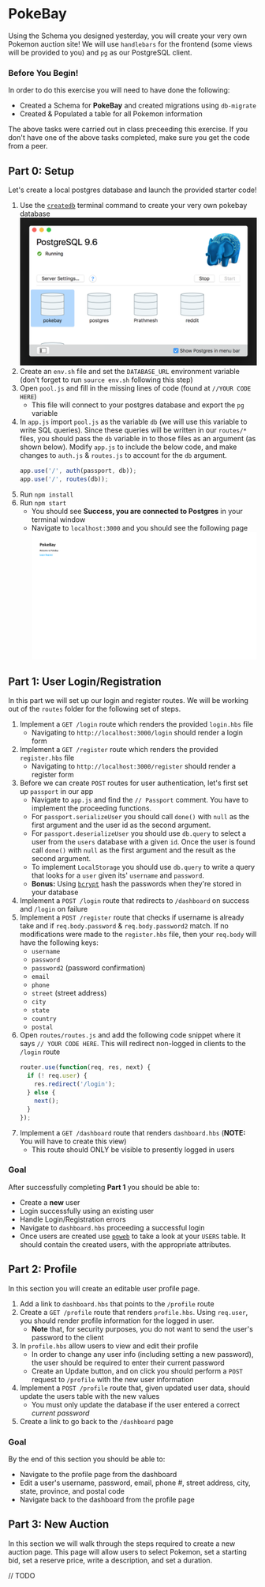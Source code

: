# PokeBay

Using the Schema you designed yesterday, you will create your very own Pokemon auction site! We will use `handlebars` for the frontend (some views will be provided to you) and `pg` as our PostgreSQL client.

### Before You Begin!
In order to do this exercise you will need to have done the following:

- Created a Schema for **PokeBay** and created migrations using `db-migrate`
- Created & Populated a table for all Pokemon information

The above tasks were carried out in class preceeding this exercise. If you don't have one of the above tasks completed, make sure you get the code from a peer.

## Part 0: Setup
Let's create a local postgres database and launch the provided starter code!

1. Use the [`createdb`](https://www.postgresql.org/docs/9.6/static/tutorial-createdb.html) terminal command to create your very own pokebay database
    ![](./images/newDB.png)
1. Create an `env.sh` file and set the `DATABASE_URL` environment variable (don't forget to run `source env.sh` following this step)
1. Open `pool.js` and fill in the missing lines of code (found at `//YOUR CODE HERE`)
    - This file will connect to your postgres database and export the `pg` variable
1. In `app.js` import `pool.js` as the variable `db` (we will use this variable to write SQL queries). Since these queries will be written in our `routes/*` files, you should pass the `db` variable in to those files as an argument (as shown below). Modify `app.js` to include the below code, and make changes to `auth.js` & `routes.js` to account for the `db` argument.
    ```js
	app.use('/', auth(passport, db));
	app.use('/', routes(db));
	```
1. Run `npm install`
1. Run `npm start`
    - You should see **Success, you are connected to Postgres** in your terminal window
	- Navigate to `localhost:3000` and you should see the following page
	    ![](./images/setupDone.png)
		
## Part 1: User Login/Registration
In this part we will set up our login and register routes. We will be working out of the `routes` folder for the following set of steps.

1. Implement a `GET /login` route which renders the provided `login.hbs` file
    - Navigating to `http://localhost:3000/login` should render a login form
1. Implement a `GET /register` route which renders the provided `register.hbs` file
    - Navigating to `http://localhost:3000/register` should render a register form
1. Before we can create `POST` routes for user authentication, let's first set up `passport` in our app
    - Navigate to `app.js` and find the `// Passport` comment. You have to implement the proceeding functions.
	- For `passport.serializeUser` you should call `done()` with `null` as the first argument and the user id as the second argument.
	- For `passport.deserializeUser` you should use `db.query` to select a user from the `users` database with a given `id`. Once the user is found call `done()` with `null` as the first argument and the result as the second argument.
	- To implement `LocalStorage` you should use `db.query` to write a query that looks for a `user` given its' `username` and `password`.
	- **Bonus:** Using [`bcrypt`](https://www.npmjs.com/package/bcrypt) hash the passwords when they're stored in your database
1. Implement a `POST /login` route that redirects to `/dashboard` on success and `/login` on failure
1. Implement a `POST /register` route that checks if username is already take and if `req.body.password` & `req.body.password2` match. If no modifications were made to the `register.hbs` file, then your `req.body` will have the following keys:
    - `username`
	- `password`
	- `password2` (password confirmation)
	- `email`
	- `phone`
	- `street` (street address)
	- `city`
	- `state`
	- `country`
	- `postal`
1. Open `routes/routes.js` and add the following code snippet where it says `// YOUR CODE HERE`. This will redirect non-logged in clients to the `/login` route
    ```js
	router.use(function(req, res, next) {
	  if (! req.user) {
        res.redirect('/login');
	  } else {
        next();
	  }
	});
	```
1. Implement a `GET /dashboard` route that renders `dashboard.hbs` (**NOTE:** You will have to create this view)
    - This route should ONLY be visible to presently logged in users

### Goal
After successfully completing **Part 1** you should be able to:

- Create a **new** user
- Login successfully using an existing user
- Handle Login/Registration errors
- Navigate to `dashboard.hbs` proceeding a successful login
- Once users are created use [`pgweb`](https://github.com/sosedoff/pgweb) to take a look at your `USERS` table. It should contain the created users, with the appropriate attributes.

## Part 2: Profile
In this section you will create an editable user profile page.

1. Add a link to `dashboard.hbs` that points to the `/profile` route
1. Create a `GET /profile` route that renders `profile.hbs`. Using `req.user`, you should render profile information for the logged in user.
    - **Note** that, for security purposes, you do not want to send the user's password to the client
1. In `profile.hbs` allow users to view and edit their profile
    - In order to change any user info (including setting a new password), the user should be required to enter their current password
    - Create an Update button, and on click you should perform a `POST` request to `/profile` with the new user information
1. Implement a `POST /profile` route that, given updated user data, should update the users table with the new values
    - You must only update the database if the user entered a correct *current password*
1. Create a link to go back to the `/dashboard` page

### Goal
By the end of this section you should be able to:

- Navigate to the profile page from the dashboard
- Edit a user's username, password, email, phone #, street address, city, state, province, and postal code
- Navigate back to the dashboard from the profile page

## Part 3: New Auction
In this section we will walk through the steps required to create a new auction page. This page will allow users to select Pokemon, set a starting bid, set a reserve price, write a description, and set a duration.

// TODO
